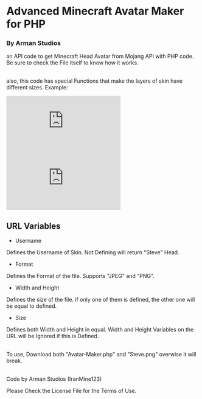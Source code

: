 # Advanced Minecraft Avatar Maker for PHP
### By Arman Studios

an API code to get Minecraft Head Avatar from Mojang API with PHP code.
Be sure to check the File itself to know how it works.<br></br>

also, this code has special Functions that make the layers of skin have different sizes.
Example:

![IranMine123](https://api.armanstudios.ir/apps/minecraft/avatar-maker.php?username=IranMine123&size=128)
![Steve](https://api.armanstudios.ir/apps/minecraft/avatar-maker.php?username=Steve&size=128)

## URL Variables
- Username

Defines the Username of Skin. Not Defining will return "Steve" Head.
- Format

Defines the Format of the file. Supports "JPEG" and "PNG".
- Width and Height

Defines the size of the file. if only one of them is defined, the other one will be equal to defined.
- Size

Defines both Width and Height in equal. Width and Height Variables on the URL will be Ignored if this is Defined.<br></br>


To use, Download both "Avatar-Maker.php" and "Steve.png" overwise it will break.<br></br>


Code by Arman Studios (IranMine123)

Please Check the License File for the Terms of Use.
